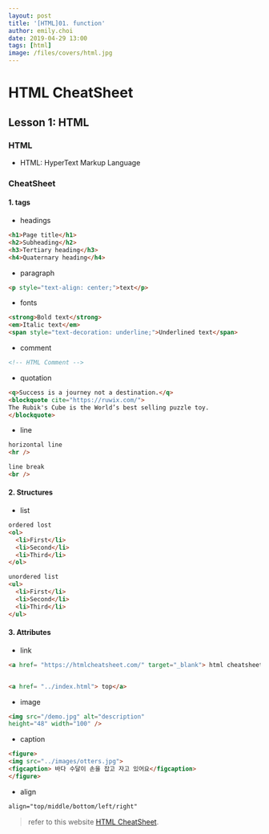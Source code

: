 ```yaml
---
layout: post
title: '[HTML]01. function'
author: emily.choi
date: 2019-04-29 13:00
tags: [html]
image: /files/covers/html.jpg
---
```

# HTML CheatSheet

## Lesson 1: HTML

### HTML
- HTML: HyperText Markup Language

### CheatSheet

#### 1. tags
 - headings
 
```html
<h1>Page title</h1>
<h2>Subheading</h2>
<h3>Tertiary heading</h3>
<h4>Quaternary heading</h4>
```

 - paragraph
 
```html
<p style="text-align: center;">text</p>
```

 - fonts
 
 ```html
 <strong>Bold text</strong>
 <em>Italic text</em>
 <span style="text-decoration: underline;">Underlined text</span>
```
 - comment
 
 ```html
 <!-- HTML Comment -->
```

- quotation

```html
<q>Success is a journey not a destination.</q>
<blockquote cite="https://ruwix.com/">
The Rubik's Cube is the World’s best selling puzzle toy.
</blockquote> 
```

- line

```html
horizontal line
<hr />

line break
<br />
```

#### 2. Structures

- list

```html
ordered lost
<ol>
  <li>First</li>
  <li>Second</li>
  <li>Third</li>
</ol>

unordered list
<ul>
  <li>First</li>
  <li>Second</li>
  <li>Third</li>
</ul>
```

#### 3. Attributes
- link

```html
<a href= "https://htmlcheatsheet.com/" target="_blank"> html cheatsheet</a> 


<a href= "../index.html"> top</a>
```

- image

```html
<img src="/demo.jpg" alt="description" 
height="48" width="100" />
```

- caption

```html
<figure>
<img src="../images/otters.jpg">
<figcaption> 바다 수달이 손을 잡고 자고 있어요</figcaption> 
</figure>
```
- align

```html
align="top/middle/bottom/left/right"
```



> refer to this website [HTML CheatSheet](https://htmlcheatsheet.com/).

